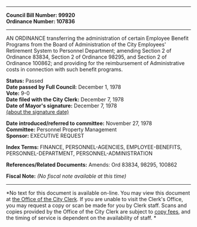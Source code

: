 * * * * *  
  
**Council Bill Number: [](#h0)[](#h2)99920**   
**Ordinance Number: 107836**  
  
* * * * *  
  
AN ORDINANCE transferring the administration of certain Employee Benefit Programs from the Board of Administration of the City Employees' Retirement System to Personnel Department; amending Section 2 of Ordinance 83834, Section 2 of Ordinance 98295, and Section 2 of Ordinance 100862; and providing for the reimbursement of Administrative costs in connection with such benefit programs.  
  
**Status:** Passed   
**Date passed by Full Council:** December 1, 1978   
**Vote:** 9-0   
**Date filed with the City Clerk:** December 7, 1978   
**Date of Mayor's signature:** December 7, 1978   
[(about the signature date)](/~public/approvaldate.htm)   
  
  
**Date introduced/referred to committee:** November 27, 1978   
**Committee:** Personnel Property Management   
**Sponsor:** EXECUTIVE REQUEST   
  
**Index Terms:** FINANCE, PERSONNEL-AGENCIES, EMPLOYEE-BENEFITS, PERSONNEL-DEPARTMENT, PERSONNEL-ADMINISTRATION  
  
**References/Related Documents:** Amends: Ord 83834, 98295, 100862  
  
**Fiscal Note:** *(No fiscal note available at this time)*  
  
* * * * *  
  
*No text for this document is available on-line. You may view this document at [the Office of the City Clerk](http://www.seattle.gov/leg/clerk/contactUs.htm). If you are unable to visit the Clerk's Office, you may request a copy or scan be made for you by Clerk staff. Scans and copies provided by the Office of the City Clerk are subject to [copy fees](http://clerk.seattle.gov/~public/clerkfees.htm), and the timing of service is dependent on the availability of staff. *  
  
  
